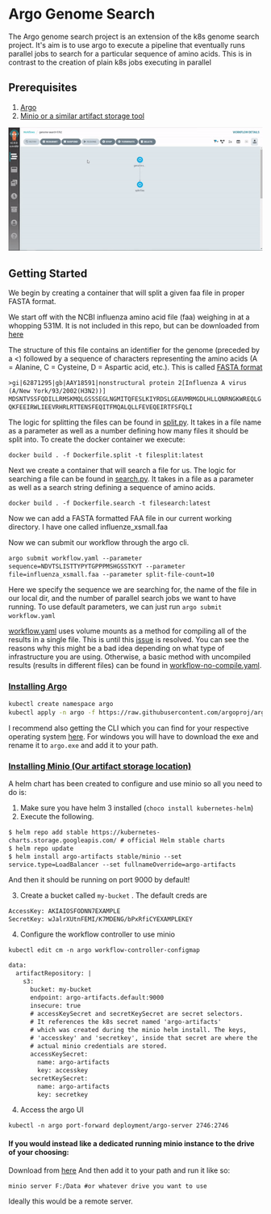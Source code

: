 # Argo Genome Search
The Argo genome search project is an extension of the k8s genome search project. It's aim is to use argo to execute a pipeline that eventually runs parallel jobs to search for a particular sequence of amino acids. This is in contrast to the creation of plain k8s jobs executing in parallel
## Prerequisites
1. [Argo](#argo)
2. [Minio or a similar artifact storage tool](#minio)

![execution](./execution.gif)

## Getting Started
We begin by creating a container that will split a given faa file in proper FASTA format. 

We start off with the NCBI influenza amino acid file (faa) weighing in at a whopping 531M. It is not included in this repo, but can be downloaded from [here](https://ftp.ncbi.nih.gov/genomes/INFLUENZA/)

The structure of this file contains an identifier for the genome (preceded by a <) followed by a sequence of characters representing the amino acids (A = Alanine, C = Cysteine, D 
= Aspartic acid, etc.). This is called [FASTA format](https://en.wikipedia.org/wiki/FASTA_format)
```
>gi|62871295|gb|AAY18591|nonstructural protein 2[Influenza A virus (A/New York/93/2002(H3N2))]
MDSNTVSSFQDILLRMSKMQLGSSSEGLNGMITQFESLKIYRDSLGEAVMRMGDLHLLQNRNGKWREQLG
QKFEEIRWLIEEVRHRLRTTENSFEQITFMQALQLLFEVEQEIRTFSFQLI
```
The logic for splitting the files can be found in [split.py](./split.py). It takes in a file name as a parameter as well as a number defining how many files it should be split into. To create the docker container we execute:
```
docker build . -f Dockerfile.split -t filesplit:latest
```
Next we create a container that will search a file for us. The logic for searching a file can be found in [search.py](./search.py). It takes in a file as a parameter as well as a search string defining a sequence of amino acids.
```
docker build . -f Dockerfile.search -t filesearch:latest
```
Now we can add a FASTA formatted FAA file in our current working directory. I have one called influenze_xsmall.faa

Now we can submit our workflow through the argo cli. 
```
argo submit workflow.yaml --parameter sequence=NDVTSLISTTYPYTGPPPMSHGSSTKYT --parameter file=influenza_xsmall.faa --parameter split-file-count=10
```
Here we specify the sequence we are searching for, the name of the file in our local dir, and the number of parallel search jobs we want to have running. To use default parameters, we can just run `argo submit workflow.yaml`

[workflow.yaml](./workflow.yaml) uses volume mounts as a method for compiling all of the results in a single file. This is until this [issue](https://github.com/argoproj/argo/issues/934) is resolved. You can see the reasons why this might be a bad idea depending on what type of infrastructure you are using. Otherwise, a basic method with uncompiled results (results in different files) can be found in [workflow-no-compile.yaml](./workflow-no-compile.yaml).
### [Installing Argo](#argo)
```bash
kubectl create namespace argo
kubectl apply -n argo -f https://raw.githubusercontent.com/argoproj/argo/stable/manifests/install.yaml
```
I recommend also getting the CLI which you can find for your respective operating system [here](https://github.com/argoproj/argo/releases).
For windows you will have to download the exe and rename it to `argo.exe` and add it to your path.

### [Installing Minio (Our artifact storage location)](#minio)
A helm chart has been created to configure and use minio so all you need to do is:
1. Make sure you have helm 3 installed (`choco install kubernetes-helm`)
2. Execute the following.
```
$ helm repo add stable https://kubernetes-charts.storage.googleapis.com/ # official Helm stable charts
$ helm repo update
$ helm install argo-artifacts stable/minio --set service.type=LoadBalancer --set fullnameOverride=argo-artifacts
```
And then it should be running on port 9000 by default!

3. Create a bucket called `my-bucket` . The default creds are
```
AccessKey: AKIAIOSFODNN7EXAMPLE
SecretKey: wJalrXUtnFEMI/K7MDENG/bPxRfiCYEXAMPLEKEY
```
4. Configure the workflow controller to use minio
```
kubectl edit cm -n argo workflow-controller-configmap
```
```
data:
  artifactRepository: |
    s3:
      bucket: my-bucket
      endpoint: argo-artifacts.default:9000
      insecure: true
      # accessKeySecret and secretKeySecret are secret selectors.
      # It references the k8s secret named 'argo-artifacts'
      # which was created during the minio helm install. The keys,
      # 'accesskey' and 'secretkey', inside that secret are where the
      # actual minio credentials are stored.
      accessKeySecret:
        name: argo-artifacts
        key: accesskey
      secretKeySecret:
        name: argo-artifacts
        key: secretkey
```
4. Access the argo UI
```
kubectl -n argo port-forward deployment/argo-server 2746:2746
```

#### If you would instead like a dedicated running minio instance to the drive of your choosing:
Download from [here](https://min.io/download#/)
And then add it to your path and run it like so:
```
minio server F:/Data #or whatever drive you want to use
```
Ideally this would be a remote server.
